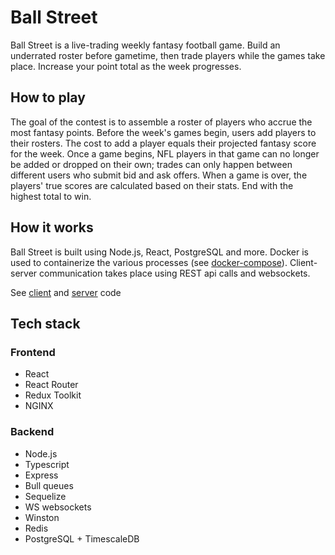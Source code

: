 # Ball Street

Ball Street is a live-trading weekly fantasy football game. Build an underrated roster before gametime, then trade players while the games take place. Increase your point total as the week progresses.

## How to play

The goal of the contest is to assemble a roster of players who accrue the most fantasy points. Before the week's games begin, users add players to their rosters. The cost to add a player equals their projected fantasy score for the week. Once a game begins, NFL players in that game can no longer be added or dropped on their own; trades can only happen between different users who submit bid and ask offers. When a game is over, the players' true scores are calculated based on their stats. End with the highest total to win.

## How it works

Ball Street is built using Node.js, React, PostgreSQL and more. Docker is used to containerize the various processes (see [docker-compose](docker-compose.yml)). Client-server communication takes place using REST api calls and websockets.

See [client](client) and [server](server) code

## Tech stack

### Frontend
* React
* React Router
* Redux Toolkit
* NGINX

### Backend
* Node.js
* Typescript
* Express
* Bull queues
* Sequelize
* WS websockets
* Winston
* Redis
* PostgreSQL + TimescaleDB